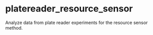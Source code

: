 # platereader_resource_sensor
Analyze data from plate reader experiments for the resource sensor method.
